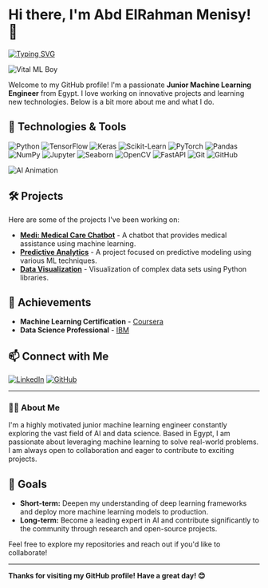 # Hi there, I'm Abd ElRahman Menisy! 👋

[![Typing SVG](https://readme-typing-svg.herokuapp.com?font=Fira+Code&size=24&pause=1000&color=000000&width=435&lines=Junior+Machine+Learning+Engineer;Always+learning+new+things;Open+to+collaborations)](https://git.io/typing-svg)

![Vital ML Boy](https://media.giphy.com/media/3o7aCVXGoAVpENHM9e/giphy.gif)

Welcome to my GitHub profile! I'm a passionate **Junior Machine Learning Engineer** from Egypt. I love working on innovative projects and learning new technologies. Below is a bit more about me and what I do.

## 🔧 Technologies & Tools

![Python](https://img.shields.io/badge/-Python-333333?style=flat&logo=python)
![TensorFlow](https://img.shields.io/badge/-TensorFlow-333333?style=flat&logo=tensorflow)
![Keras](https://img.shields.io/badge/-Keras-333333?style=flat&logo=keras)
![Scikit-Learn](https://img.shields.io/badge/-Scikit--Learn-333333?style=flat&logo=scikit-learn)
![PyTorch](https://img.shields.io/badge/-PyTorch-333333?style=flat&logo=pytorch)
![Pandas](https://img.shields.io/badge/-Pandas-333333?style=flat&logo=pandas)
![NumPy](https://img.shields.io/badge/-NumPy-333333?style=flat&logo=numpy)
![Jupyter](https://img.shields.io/badge/-Jupyter-333333?style=flat&logo=jupyter)
![Seaborn](https://img.shields.io/badge/-Seaborn-333333?style=flat&logo=seaborn)
![OpenCV](https://img.shields.io/badge/-OpenCV-333333?style=flat&logo=opencv)
![FastAPI](https://img.shields.io/badge/-FastAPI-333333?style=flat&logo=fastapi)
![Git](https://img.shields.io/badge/-Git-333333?style=flat&logo=git)
![GitHub](https://img.shields.io/badge/-GitHub-333333?style=flat&logo=github)

![AI Animation](https://media.giphy.com/media/xT0GqssRweIhlz209i/giphy.gif)

## 🛠 Projects

Here are some of the projects I've been working on:

- **[Medi: Medical Care Chatbot](https://github.com/Abdelrahman-Menisy/medi)** - A chatbot that provides medical assistance using machine learning.
- **[Predictive Analytics](https://github.com/Abdelrahman-Menisy/predictive-analytics)** - A project focused on predictive modeling using various ML techniques.
- **[Data Visualization](https://github.com/Abdelrahman-Menisy/data-visualization)** - Visualization of complex data sets using Python libraries.

## 🏅 Achievements

- **Machine Learning Certification** - [Coursera](https://www.coursera.org/)
- **Data Science Professional** - [IBM](https://www.ibm.com/)

## 📫 Connect with Me

[![LinkedIn](https://img.shields.io/badge/-LinkedIn-0077B5?style=flat&logo=linkedin)](https://www.linkedin.com/in/abd-elrahman-menisy-7aab40232)
[![GitHub](https://img.shields.io/badge/-GitHub-333333?style=flat&logo=github)](https://github.com/Abdelrahman-Menisy)

---

### 🧑‍💻 About Me

I'm a highly motivated junior machine learning engineer constantly exploring the vast field of AI and data science. Based in Egypt, I am passionate about leveraging machine learning to solve real-world problems. I am always open to collaboration and eager to contribute to exciting projects.

## 🎯 Goals

- **Short-term:** Deepen my understanding of deep learning frameworks and deploy more machine learning models to production.
- **Long-term:** Become a leading expert in AI and contribute significantly to the community through research and open-source projects.

Feel free to explore my repositories and reach out if you'd like to collaborate!

---

**Thanks for visiting my GitHub profile! Have a great day! 😊**

